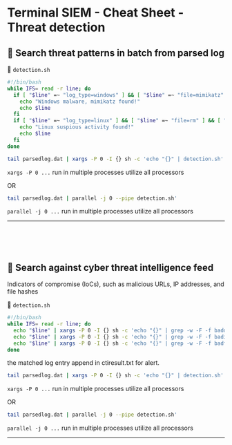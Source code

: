 # **Terminal SIEM - Cheat Sheet - Threat detection**

## :bookmark:  **Search threat patterns in batch from parsed log**
:page_facing_up: `detection.sh`
```bash
#!/bin/bash
while IFS= read -r line; do
  if [ "$line" =~ "log_type=windows" ] && [ "$line" =~ "file=mimikatz" ]; then
    echo "Windows malware, mimikatz found!"
    echo $line
  fi
  if [ "$line" =~ "log_type=linux" ] && [ "$line" =~ "file=rm" ] && [ "$line" =~ ".bash_history" ]; then
    echo "Linux suspious activity found!"
    echo $line
  fi
done
```
```bash
tail parsedlog.dat | xargs -P 0 -I {} sh -c 'echo "{}" | detection.sh'
```
`xargs -P 0 ...` run in multiple processes utilize all processors

OR
```bash
tail parsedlog.dat | parallel -j 0 --pipe detection.sh'
``` 
`parallel -j 0 ...` run in multiple processes utilize all processors

---
<br />
<br />
<br />

## :bookmark:  **Search against cyber threat intelligence feed**
Indicators of compromise (IoCs), such as malicious URLs, IP addresses, and file hashes

:page_facing_up: `detection.sh`
```bash
#!/bin/bash
while IFS= read -r line; do
  echo "$line" | xargs -P 0 -I {} sh -c 'echo "{}" | grep -w -F -f baddomain.txt' >> ctiresult.txt
  echo "$line" | xargs -P 0 -I {} sh -c 'echo "{}" | grep -w -F -f badip.txt' >> ctiresult.txt
  echo "$line" | xargs -P 0 -I {} sh -c 'echo "{}" | grep -w -F -f badfile.txt' >> ctiresult.txt
done
```

the matched log entry append in ctiresult.txt for alert.

```bash
tail parsedlog.dat | xargs -P 0 -I {} sh -c 'echo "{}" | detection.sh'
```
`xargs -P 0 ...` run in multiple processes utilize all processors

OR
```bash
tail parsedlog.dat | parallel -j 0 --pipe detection.sh'
``` 
`parallel -j 0 ...` run in multiple processes utilize all processors

---
<br />
<br />
<br />
